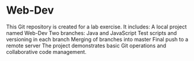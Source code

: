 # Web-Dev
This Git repository is created for a lab exercise. It includes:  A local project named Web-Dev  Two branches: Java and JavaScript  Test scripts and versioning in each branch  Merging of branches into master  Final push to a remote server  The project demonstrates basic Git operations and collaborative code management.
